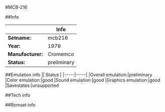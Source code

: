 #MCB-216

##Info

||Info|
|-----|-----|
|**Setname:**|mcb216
|**Year:**|1979
|**Manufacturer:**|Cromemco
|**Status:**|preliminary

##Emulation info
|| Status |
|-----|-----|
|Overall emulation:|preliminary
|Color emulation:|good
|Sound emulation:|good
|Graphics emulation:|good
|Savestates:|unsupported

##Tech info

##Romset info

<!--- START OF EDITED COMMENT DO NOT TOUCH TEXT ABOVE-->
